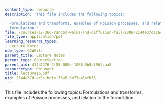 ```yaml
---
content_type: resource
description: 'This file includes the following topics:

  Formulations and transforms, examples of Poisson processes, and relation to the
  formulation.'
file: /courses/18-366-random-walks-and-diffusion-fall-2006/2144e37dac6cbdfe73a59b77a46bfb36_lecture16.pdf
file_type: application/pdf
learning_resource_types:
- Lecture Notes
ocw_type: OCWFile
parent_title: Lecture Notes
parent_type: CourseSection
parent_uid: 41244276-2f55-080e-1888-0b9af56fcaa8
resourcetype: Document
title: lecture16.pdf
uid: 2144e37d-ac6c-bdfe-73a5-9b77a46bfb36
---
```

This file includes the following topics:
Formulations and transforms, examples of Poisson processes, and relation to the formulation.

